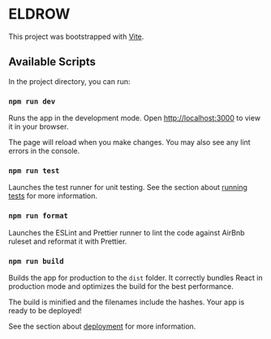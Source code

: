 # ELDROW

This project was bootstrapped with [Vite](https://vitejs.dev/guide/#scaffolding-your-first-vite-project).

## Available Scripts

In the project directory, you can run:

### `npm run dev`

Runs the app in the development mode.
Open [http://localhost:3000](http://localhost:3000) to view it in your browser.

The page will reload when you make changes.
You may also see any lint errors in the console.

### `npm run test`

Launches the test runner for unit testing.
See the section about [running tests](https://facebook.github.io/create-react-app/docs/running-tests) for more information.

### `npm run format`

Launches the ESLint and Prettier runner to lint the code against AirBnb ruleset and reformat it
with Prettier.

### `npm run build`

Builds the app for production to the `dist` folder.
It correctly bundles React in production mode and optimizes the build for the best performance.

The build is minified and the filenames include the hashes.
Your app is ready to be deployed!

See the section about [deployment](https://vitejs.dev/guide/static-deploy.html) for more information.
